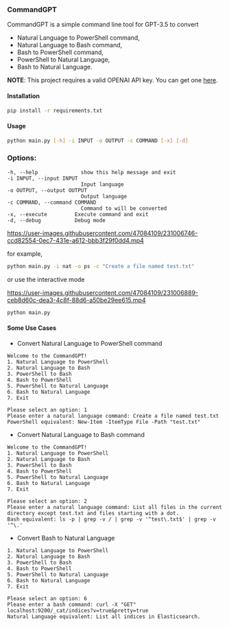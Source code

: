 ### CommandGPT

CommandGPT is a simple command line tool for GPT-3.5 to convert

- Natural Language to PowerShell command,
- Natural Language to Bash command,
- Bash to PowerShell command,
- PowerShell to Natural Language,
- Bash to Natural Language.

**NOTE**: This project requires a valid OPENAI API key. You can get one [here](https://beta.openai.com/).

#### Installation

```bash
pip install -r requirements.txt
```

#### Usage

```bash
python main.py [-h] -i INPUT -o OUTPUT -c COMMAND [-x] [-d]
```

### Options:

    -h, --help              show this help message and exit
    -i INPUT, --input INPUT
                            Input language
    -o OUTPUT, --output OUTPUT
                            Output language
    -c COMMAND, --command COMMAND
                            Command to will be converted
    -x, --execute         Execute command and exit
    -d, --debug           Debug mode


https://user-images.githubusercontent.com/47084109/231006746-ccd82554-0ec7-431e-a612-bbb3f29f0dd4.mp4

for example,

```bash
python main.py -i nat -o ps -c "Create a file named test.txt"
```

or use the interactive mode


https://user-images.githubusercontent.com/47084109/231006889-ceb8d60c-dea3-4c8f-88d6-a50be29ee615.mp4


```bash
python main.py
```

#### Some Use Cases

- Convert Natural Language to PowerShell command

```
Welcome to the CommandGPT!
1. Natural Language to PowerShell
2. Natural Language to Bash
3. PowerShell to Bash
4. Bash to PowerShell
5. PowerShell to Natural Language
6. Bash to Natural Language
7. Exit

Please select an option: 1
Please enter a natural language command: Create a file named test.txt
PowerShell equivalent: New-Item -ItemType File -Path "test.txt"
```

- Convert Natural Language to Bash command

```
Welcome to the CommandGPT!
1. Natural Language to PowerShell
2. Natural Language to Bash
3. PowerShell to Bash
4. Bash to PowerShell
5. PowerShell to Natural Language
6. Bash to Natural Language
7. Exit

Please select an option: 2
Please enter a natural language command: List all files in the current directory except test.txt and files starting with a dot.
Bash equivalent: ls -p | grep -v / | grep -v '^test\.txt$' | grep -v '^\.'
```

- Convert Bash to Natural Language

```
1. Natural Language to PowerShell
2. Natural Language to Bash
3. PowerShell to Bash
4. Bash to PowerShell
5. PowerShell to Natural Language
6. Bash to Natural Language
7. Exit

Please select an option: 6
Please enter a bash command: curl -X "GET" localhost:9200/_cat/indices?v=true&pretty=true
Natural Language equivalent: List all indices in Elasticsearch.
```
